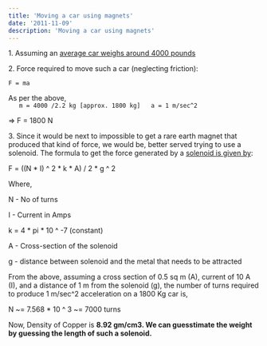 ```yaml
---
title: 'Moving a car using magnets'
date: '2011-11-09'
description: 'Moving a car using magnets'
---
```


1\. Assuming an [average car weighs around 4000 pounds][0]

2\. Force required to move such a car (neglecting friction):

`F = ma`

As per the above,  
`  
m = 4000 /2.2 kg [approx. 1800 kg]  
a = 1 m/sec^2`

=\> F = 1800 N

3\. Since it would be next to impossible to get a rare earth magnet that produced that kind of force, we would be, better served trying to use a solenoid. The formula to get the force generated by a [solenoid is given by][1]:

F = ((N \* I) ^ 2 \* k \* A) / 2 \* g ^ 2

Where,

N - No of turns

I - Current in Amps

k = 4 \* pi \* 10 ^ -7 (constant)

A - Cross-section of the solenoid

g - distance between solenoid and the metal that needs to be attracted

From the above, assuming a cross section of 0.5 sq m (A), current of 10 A (I), and a distance of 1 m from the solenoid (g), the number of turns required to produce 1 m/sec^2 acceleration on a 1800 Kg car is,

N ~= 7.568 \* 10 ^ 3 ~= 7000 turns

Now, Density of Copper is **8.92 gm/cm3\. We can guesstimate the weight by guessing the length of such a solenoid.**



[0]: http://wiki.answers.com/Q/How_much_does_an_average_car_weigh
[1]: http://www.daycounter.com/Calculators/Magnets/Solenoid-Force-Calculator.phtml
